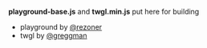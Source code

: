__playground-base.js__ and __twgl.min.js__ put here for building

* playground by [@rezoner](http://github.com/rezoner/playground)
* twgl by [@greggman](https://github.com/greggman/twgl.js)